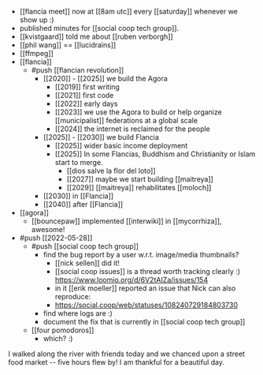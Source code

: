 - [[flancia meet]] now at [[8am utc]] every [[saturday]] whenever we show up :)
- published minutes for [[social coop tech group]].
- [[kvistgaard]] told me about [[ruben verborgh]]
- [[phil wang]] == [[lucidrains]]
- [[ffmpeg]]
- [[flancia]]
  - #push [[flancian revolution]]
    - [[2020]] - [[2025]] we build the Agora
      - [[2019]] first writing
      - [[2021]] first code
      - [[2022]] early days
      - [[2023]] we use the Agora to build or help organize [[municipalist]] federations at a global scale
      - [[2024]] the internet is reclaimed for the people
    - [[2025]] - [[2030]] we build Flancia
      - [[2025]] wider basic income deployment
      - [[2025]] In some Flancias, Buddhism and Christianity or Islam start to merge.
        - [[dios salve la flor del loto]]
        - [[2027]] maybe we start building [[maitreya]]
        - [[2029]] [[maitreya]] rehabilitates [[moloch]]
    - [[2030]] in [[Flancia]]
    - [[2040]] after [[Flancia]]
- [[agora]]
  - [[bouncepaw]] implemented [[interwiki]] in [[mycorrhiza]], awesome!
- #push [[2022-05-28]]
  - #push [[social coop tech group]]
    - find the bug report by a user w.r.t. image/media thumbnails?
      - [[nick sellen]] did it!
      - [[social coop issues]] is a thread worth tracking clearly :) https://www.loomio.org/d/6V2tAIZa/issues/154 
      - in it [[erik moeller]] reported an issue that Nick can also reproduce:
      - https://social.coop/web/statuses/108240729184803730
    - find where logs are :)
    - document the fix that is currently in [[social coop tech group]]
  - [[four pomodoros]]
    - which? :)

I walked along the river with friends today and we chanced upon a street food market -- five hours flew by! I am thankful for a beautiful day.
